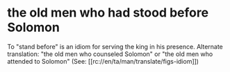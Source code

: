 # the old men who had stood before Solomon

To "stand before" is an idiom for serving the king in his presence. Alternate translation: "the old men who counseled Solomon" or "the old men who attended to Solomon" (See: [[rc://en/ta/man/translate/figs-idiom]])

